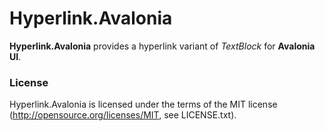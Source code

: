 # Hyperlink.Avalonia

**Hyperlink.Avalonia** provides a hyperlink variant of *TextBlock* for **Avalonia UI**.

### License
Hyperlink.Avalonia is licensed under the terms of the MIT license (<http://opensource.org/licenses/MIT>, see LICENSE.txt).
